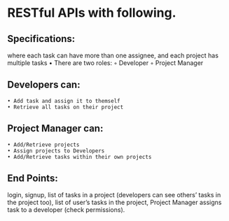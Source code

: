 # RESTful APIs with following. 

## Specifications:
where each task can have more than one assignee, and each project has multiple tasks
    • There are two roles: 
        ◦ Developer
        ◦ Project Manager

## Developers can:
    • Add task and assign it to themself
    • Retrieve all tasks on their project
## Project Manager can:
    • Add/Retrieve projects
    • Assign projects to Developers
    • Add/Retrieve tasks within their own projects
## End Points: 
  login,
  signup,
  list of tasks in a project (developers can see others’ tasks in the project too),
  list of user’s tasks in the project, Project Manager assigns task to a developer (check permissions).
